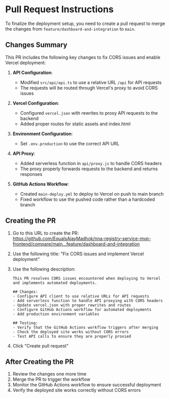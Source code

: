 # Pull Request Instructions

To finalize the deployment setup, you need to create a pull request to merge the changes from `feature/dashboard-and-integration` to `main`.

## Changes Summary

This PR includes the following key changes to fix CORS issues and enable Vercel deployment:

1. **API Configuration**: 
   - Modified `src/api/api.ts` to use a relative URL `/api` for API requests
   - The requests will be routed through Vercel's proxy to avoid CORS issues

2. **Vercel Configuration**: 
   - Configured `vercel.json` with rewrites to proxy API requests to the backend
   - Added proper routes for static assets and index.html

3. **Environment Configuration**:
   - Set `.env.production` to use the correct API URL

4. **API Proxy**:
   - Added serverless function in `api/proxy.js` to handle CORS headers
   - The proxy properly forwards requests to the backend and returns responses

5. **GitHub Actions Workflow**:
   - Created `main-deploy.yml` to deploy to Vercel on push to main branch
   - Fixed workflow to use the pushed code rather than a hardcoded branch

## Creating the PR

1. Go to this URL to create the PR:
   https://github.com/EqualsAjayMadhok/nna-registry-service-mvp-frontend/compare/main...feature/dashboard-and-integration

2. Use the following title:
   "Fix CORS issues and implement Vercel deployment"

3. Use the following description:
   ```
   This PR resolves CORS issues encountered when deploying to Vercel and implements automated deployments.

   ## Changes:
   - Configure API client to use relative URLs for API requests
   - Add serverless function to handle API proxying with CORS headers
   - Update vercel.json with proper rewrites and routes
   - Configure GitHub Actions workflow for automated deployments
   - Add production environment variables

   ## Testing:
   - Verify that the GitHub Actions workflow triggers after merging
   - Check the deployed site works without CORS errors
   - Test API calls to ensure they are properly proxied
   ```

4. Click "Create pull request"

## After Creating the PR

1. Review the changes one more time
2. Merge the PR to trigger the workflow
3. Monitor the GitHub Actions workflow to ensure successful deployment
4. Verify the deployed site works correctly without CORS errors